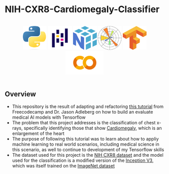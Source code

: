 # NIH-CXR8-Cardiomegaly-Classifier

</br>
<div align="center">
<a href="https://www.python.org/"><img src="./readme_content/Python.png" width="75" height="75"></a>
<a href="https://pandas.pydata.org/"><img src="./readme_content/Pandas.png" width="75" height="75"></a>
<a href="https://numpy.org/"><img src="./readme_content/Numpy.png" width="75" height="75"></a>
<a href="https://matplotlib.org/"><img src="./readme_content/Matplotlib.png" width="75" height="75"></a>
<a href="https://www.tensorflow.org/"><img src="./readme_content/Tensorflow.png" width="75" height="75"></a>
<a href="https://colab.google/"><img src="./readme_content/Google_Colab.png" width="120" height="75"></a>
</div>

</br>

## Overview

- This repository is the result of adapting and refactoring [this tutorial](https://www.youtube.com/watch?v=8m3LvPg8EuI) from Freecodecamp and Dr. Jason Adleberg on how to build an evaluate medical AI models with Tensorflow
- The problem that this project addresses is the classification of chest x-rays, specifically identifying those that show [Cardiomegaly](https://www.ncbi.nlm.nih.gov/books/NBK542296/), which is an enlargement of the heart
- The purpose of following this tutorial was to learn about how to appliy machine learning to real world scenarios, including medical science in this scenario, as well to continue to development of my Tensorflow skills
- The dataset used for this project is the [NIH CXR8 dataset](https://openaccess.thecvf.com/content_cvpr_2017/papers/Wang_ChestX-ray8_Hospital-Scale_Chest_CVPR_2017_paper.pdf) and the model used for the classification is a modified version of the [Inception V3](https://arxiv.org/abs/1512.00567), which was itself trained on the [ImageNet dataset](http://image-net.org/)
